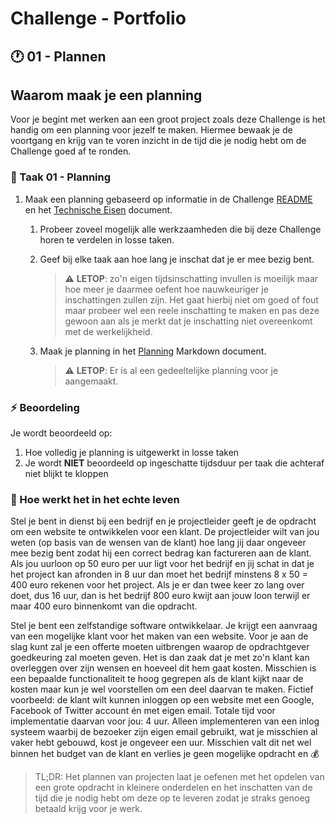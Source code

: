 # Challenge - Portfolio

## :clock1: 01 - Plannen

## Waarom maak je een planning

Voor je begint met werken aan een groot project zoals deze Challenge is het handig om een planning voor jezelf te maken. Hiermee bewaak je de voortgang en krijg van te voren inzicht in de tijd die je nodig hebt om de Challenge goed af te ronden.

### :hammer: Taak 01 - Planning

1. Maak een planning gebaseerd op informatie in de Challenge [README](../../README.md) en het [Technische Eisen](../Taak03-Realiseren/technische-eisen.md) document.
   1. Probeer zoveel mogelijk alle werkzaamheden die bij deze Challenge horen te verdelen in losse taken.
   2. Geef bij elke taak aan hoe lang je inschat dat je er mee bezig bent.  

        > :warning: **LETOP**: zo'n eigen tijdsinschatting invullen is moeilijk maar hoe meer je daarmee oefent hoe nauwkeuriger je inschattingen zullen zijn. Het gaat hierbij niet om goed of fout maar probeer wel een reele inschatting te maken en pas deze gewoon aan als je merkt dat je inschatting niet overeenkomt met de werkelijkheid.
   3. Maak je planning in het [Planning](student-planning.md) Markdown document.
        > :warning: **LETOP**: Er is al een gedeeltelijke planning voor je aangemaakt.

### :zap: Beoordeling

Je wordt beoordeeld op:

1. Hoe volledig je planning is uitgewerkt in losse taken
2. Je wordt **NIET** beoordeeld op ingeschatte tijdsduur per taak die achteraf niet blijkt te kloppen

### :gift: Hoe werkt het in het echte leven

Stel je bent in dienst bij een bedrijf en je projectleider geeft je de opdracht om een website te ontwikkelen voor een klant. De projectleider wilt van jou weten (op basis van de wensen van de klant) hoe lang jij daar ongeveer mee bezig bent zodat hij een correct bedrag kan factureren aan de klant. Als jou uurloon op 50 euro per uur ligt voor het bedrijf en jij schat in dat je het project kan afronden in 8 uur dan moet het bedrijf minstens 8 x 50 = 400 euro rekenen voor het project. Als je er dan twee keer zo lang over doet, dus 16 uur, dan is het bedrijf 800 euro kwijt aan jouw loon terwijl er maar 400 euro binnenkomt van die opdracht.

Stel je bent een zelfstandige software ontwikkelaar. Je krijgt een aanvraag van een mogelijke klant voor het maken van een website. Voor je aan de slag kunt zal je een offerte moeten uitbrengen waarop de opdrachtgever goedkeuring zal moeten geven. Het is dan zaak dat je met zo'n klant kan overleggen over zijn wensen en hoeveel dit hem gaat kosten. Misschien is een bepaalde functionaliteit te hoog gegrepen als de klant kijkt naar de kosten maar kun je wel voorstellen om een deel daarvan te maken. Fictief voorbeeld: de klant wilt kunnen inloggen op een website met een Google, Facebook of Twitter account én met eigen email. Totale tijd voor implementatie daarvan voor jou: 4 uur. Alleen implementeren van een inlog systeem waarbij de bezoeker zijn eigen email gebruikt, wat je misschien al vaker hebt gebouwd, kost je ongeveer een uur. Misschien valt dit net wel binnen het budget van de klant en verlies je geen mogelijke opdracht en :moneybag:  

> TL;DR: Het plannen van projecten laat je oefenen met het opdelen van een grote opdracht in kleinere onderdelen en het inschatten van de tijd die je nodig hebt om deze op te leveren zodat je straks genoeg betaald krijg voor je werk.
